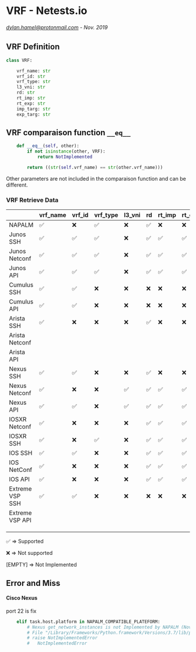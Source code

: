 # VRF - Netests.io
###### <dylan.hamel@protonmail.com> - Nov. 2019


## VRF Definition

```python
class VRF:

    vrf_name: str
    vrf_id: str
    vrf_type: str
    l3_vni: str
    rd: str
    rt_imp: str
    rt_exp: str
    imp_targ: str
    exp_targ: str
```


## VRF comparaison function `__eq__`

```python
    def __eq__(self, other):
        if not isinstance(other, VRF):
            return NotImplemented

        return ((str(self.vrf_name) == str(other.vrf_name)))
```

Other parameters are not included in the comparaison function and can be different.




### VRF Retrieve Data

|                 | vrf_name           | vrf_id             | vrf_type           | l3_vni             | rd                 | rt_imp             | rt_exp             | imp_targ           | exp_targ           |
| --------------- | ------------------ | ------------------ | ------------------ | ------------------ | ------------------ | ------------------ | ------------------ | ------------------ | ------------------ |
| NAPALM          | :white_check_mark: | :x:                | :white_check_mark: | :x:                | :white_check_mark: | :x:                | :x:                | :x:                | :x:                |
| Junos SSH       | :white_check_mark: | :white_check_mark: | :white_check_mark: | :x:                | :white_check_mark: | :white_check_mark: | :white_check_mark: | :white_check_mark: | :white_check_mark: |
| Junos Netconf   | :white_check_mark: | :white_check_mark: | :white_check_mark: | :x:                | :white_check_mark: | :white_check_mark: | :white_check_mark: | :white_check_mark: | :white_check_mark: |
| Junos API       | :white_check_mark: | :white_check_mark: | :white_check_mark: | :x:                | :white_check_mark: | :white_check_mark: | :white_check_mark: | :white_check_mark: | :white_check_mark: |
| Cumulus SSH     | :white_check_mark: | :white_check_mark: | :x:                | :x:                | :x:                | :x:                | :x:                | :x:                | :x:                |
| Cumulus API     | :white_check_mark: | :white_check_mark: | :x:                | :x:                | :x:                | :x:                | :x:                | :x:                | :x:                |
| Arista SSH      | :white_check_mark: | :x:                | :x:                | :x:                | :white_check_mark: | :x:                | :x:                | :x:                | :x:                |
| Arista Netconf  |                    |                    |                    |                    |                    |                    |                    |                    |                    |
| Arista API      |                    |                    |                    |                    |                    |                    |                    |                    |                    |
| Nexus SSH       | :white_check_mark: | :white_check_mark: | :x:                | :x:                | :white_check_mark: | :x:                | :x:                | :x:                | :x:                |
| Nexus Netconf   | :white_check_mark: | :x:                | :x:                | :white_check_mark: | :white_check_mark: | :white_check_mark: | :white_check_mark: | :x:                | :x:                |
| Nexus API       | :white_check_mark: | :white_check_mark: | :x:                | :white_check_mark: | :white_check_mark: | :white_check_mark: | :white_check_mark: | :x:                | :x:                |
| IOSXR Netconf   | :white_check_mark: | :x:                | :x:                | :x:                | :white_check_mark: | :white_check_mark: | :white_check_mark: | :x:                | :x:                |
| IOSXR SSH       | :white_check_mark: | :x:                | :white_check_mark: | :x:                | :white_check_mark: | :white_check_mark: | :white_check_mark: | :x:                | :x:                |
| IOS SSH         | :white_check_mark: | :white_check_mark: | :x:                | :x:                | :white_check_mark: | :white_check_mark: | :white_check_mark: | :x:                | :x:                |
| IOS NetConf     | :white_check_mark: | :x:                | :x:                | :x:                | :white_check_mark: | :white_check_mark: | :white_check_mark: | :x:                | :x:                |
| IOS API         | :white_check_mark: | :x:                | :x:                | :x:                | :white_check_mark: | :white_check_mark: | :white_check_mark: | :x:                | :x:                |
| Extreme VSP SSH | :white_check_mark: | :white_check_mark: | :x:                | :x:                | :x:                | :x:                | :x:                | :x:                | :x:                |
| Extreme VSP API |                    |                    |                    |                    |                    |                    |                    |                    |                    |
|                 |                    |                    |                    |                    |                    |                    |                    |                    |                    |
|                 |                    |                    |                    |                    |                    |                    |                    |                    |                    |
|                 |                    |                    |                    |                    |                    |                    |                    |                    |                    |

:white_check_mark: => Supported

:x: => Not supported

[EMPTY] => Not Implemented



## Error and Miss

#### Cisco Nexus

port 22 is fix

```python
    elif task.host.platform in NAPALM_COMPATIBLE_PLATEFORM:
        # Nexus get_network_instances is not Implemented by NAPALM (November 2019)
        # File "/Library/Frameworks/Python.framework/Versions/3.7/lib/python3.7/site-packages/napalm/base/base.py", line 1535, in get_network_instances
        # raise NotImplementedError
        #   NotImplementedError
```

